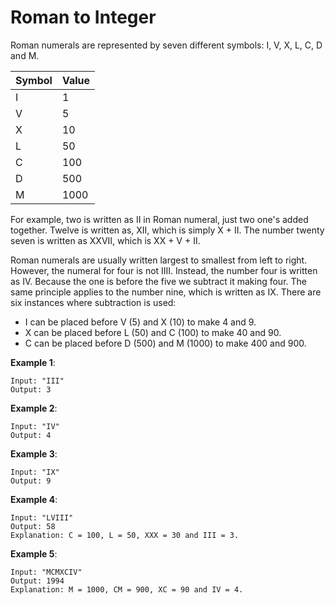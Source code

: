 # Roman to Integer

Roman numerals are represented by seven different symbols: I, V, X, L, C, D and M.

|Symbol|Value|
|:--|:---|
|I             |1|
|V             |5|
|X             |10|
|L             |50|
|C             |100|
|D             |500|
|M             |1000|

For example, two is written as II in Roman numeral, just two one's added together. Twelve is written as, XII, which is simply X + II. The number twenty seven is written as XXVII, which is XX + V + II.

Roman numerals are usually written largest to smallest from left to right. However, the numeral for four is not IIII. Instead, the number four is written as IV. Because the one is before the five we subtract it making four. The same principle applies to the number nine, which is written as IX. There are six instances where subtraction is used:

+ I can be placed before V (5) and X (10) to make 4 and 9. 
+ X can be placed before L (50) and C (100) to make 40 and 90. 
+ C can be placed before D (500) and M (1000) to make 400 and 900.

**Example 1**:

```
Input: "III"
Output: 3
```

**Example 2**:

```
Input: "IV"
Output: 4
```

**Example 3**:

```
Input: "IX"
Output: 9
```

**Example 4**:

```
Input: "LVIII"
Output: 58
Explanation: C = 100, L = 50, XXX = 30 and III = 3.
```

**Example 5**:

```
Input: "MCMXCIV"
Output: 1994
Explanation: M = 1000, CM = 900, XC = 90 and IV = 4.
```